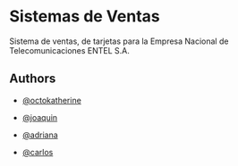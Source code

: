 
# Sistemas de Ventas

Sistema de ventas, de tarjetas para la Empresa Nacional de Telecomunicaciones ENTEL S.A.


## Authors

- [@octokatherine](https://www.github.com/octokatherine)
- [@joaquin](https://www.github.com/joaquin)

- [@adriana](https://www.github.com/adriana)


- [@carlos](https://www.github.com/carlos)